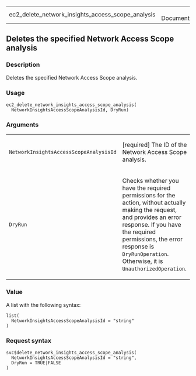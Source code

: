 <table style="width: 100%;">
<tbody>
<tr class="odd">
<td>ec2_delete_network_insights_access_scope_analysis</td>
<td style="text-align: right;">R Documentation</td>
</tr>
</tbody>
</table>

## Deletes the specified Network Access Scope analysis

### Description

Deletes the specified Network Access Scope analysis.

### Usage

    ec2_delete_network_insights_access_scope_analysis(
      NetworkInsightsAccessScopeAnalysisId, DryRun)

### Arguments

<table>
<colgroup>
<col style="width: 35%" />
<col style="width: 65%" />
</colgroup>
<tbody>
<tr class="odd">
<td><code
id="ec2_delete_network_insights_access_scope_analysis_:_NetworkInsightsAccessScopeAnalysisId">NetworkInsightsAccessScopeAnalysisId</code></td>
<td><p>[required] The ID of the Network Access Scope analysis.</p></td>
</tr>
<tr class="even">
<td><code
id="ec2_delete_network_insights_access_scope_analysis_:_DryRun">DryRun</code></td>
<td><p>Checks whether you have the required permissions for the action,
without actually making the request, and provides an error response. If
you have the required permissions, the error response is
<code>DryRunOperation</code>. Otherwise, it is
<code>UnauthorizedOperation</code>.</p></td>
</tr>
</tbody>
</table>

### Value

A list with the following syntax:

    list(
      NetworkInsightsAccessScopeAnalysisId = "string"
    )

### Request syntax

    svc$delete_network_insights_access_scope_analysis(
      NetworkInsightsAccessScopeAnalysisId = "string",
      DryRun = TRUE|FALSE
    )
